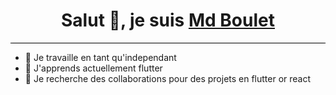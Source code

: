 ### <h1 style="text-align: center;">Salut 👋, je suis <a href="#">Md Boulet<a></h1>
  <div style="border-bottom: 1px solid black;">
  </div>
  
  - 🔭 Je travaille en tant qu'independant
  - 🌱 J'apprends actuellement flutter
  - 👯 Je recherche des collaborations pour des projets en flutter or react
<!--
**MdBoulet/MdBoulet** is a ✨ _special_ ✨ repository because its `README.md` (this file) appears on your GitHub profile.

Here are some ideas to get you started:

- 🔭 I’m currently working on ...
- 🌱 I’m currently learning ...
- 👯 I’m looking to collaborate on ...
- 🤔 I’m looking for help with ...
- 💬 Ask me about ...
- 📫 How to reach me: ...
- 😄 Pronouns: ...
- ⚡ Fun fact: ...
-->
